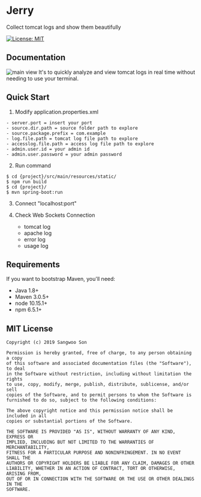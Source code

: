 Jerry
==================
Collect tomcat logs and show them beautifully

[![License: MIT](https://img.shields.io/badge/License-MIT-yellow.svg)](https://opensource.org/licenses/MIT)


Documentation
-------------
![main view](./images/mainView.PNG)
It's to quickly analyze and view tomcat logs in real time without needing to use your terminal.


Quick Start
-----------

1. Modify application.properties.xml
```
- server.port = insert your port
- source.dir.path = source folder path to explore
- source.package.prefix = com.example
- log.file.path = tomcat log file path to explore
- accesslog.file.path = access log file path to explore
- admin.user.id = your admin id
- admin.user.password = your admin password
```
2. Run command
```
$ cd {project}/src/main/resources/static/
$ npm run build
$ cd {project}/
$ mvn spring-boot:run
```
3. Connect "localhost:port"

4. Check Web Sockets Connection
    - tomcat log
    - apache log
    - error log
    - usage log

Requirements
-----------

If you want to bootstrap Maven, you'll need:
- Java 1.8+
- Maven 3.0.5+
- node 10.15.1+
- npm 6.5.1+

MIT License
-----------
    Copyright (c) 2019 Sangwoo Son

    Permission is hereby granted, free of charge, to any person obtaining a copy
    of this software and associated documentation files (the "Software"), to deal
    in the Software without restriction, including without limitation the rights
    to use, copy, modify, merge, publish, distribute, sublicense, and/or sell
    copies of the Software, and to permit persons to whom the Software is
    furnished to do so, subject to the following conditions:

    The above copyright notice and this permission notice shall be included in all
    copies or substantial portions of the Software.

    THE SOFTWARE IS PROVIDED "AS IS", WITHOUT WARRANTY OF ANY KIND, EXPRESS OR
    IMPLIED, INCLUDING BUT NOT LIMITED TO THE WARRANTIES OF MERCHANTABILITY,
    FITNESS FOR A PARTICULAR PURPOSE AND NONINFRINGEMENT. IN NO EVENT SHALL THE
    AUTHORS OR COPYRIGHT HOLDERS BE LIABLE FOR ANY CLAIM, DAMAGES OR OTHER
    LIABILITY, WHETHER IN AN ACTION OF CONTRACT, TORT OR OTHERWISE, ARISING FROM,
    OUT OF OR IN CONNECTION WITH THE SOFTWARE OR THE USE OR OTHER DEALINGS IN THE
    SOFTWARE.
